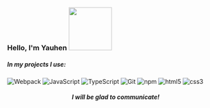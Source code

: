 ### Hello, I'm Yauhen <img src="https://giphy.com/gifs/Fuzzballs-cute-kawaii-fuzzballs-MEFVcuRIoVETUMYZEe" width="100"/>

<h5>In my projects I use:</h5>
<p>
  <img alt="Webpack" src="https://img.shields.io/badge/-Webpack-8DD6F9?style=flat-square&logo=webpack&logoColor=white" /> 
  <img alt="JavaScript" src="https://img.shields.io/badge/-JavaScript-F7B93E?style=flat-square&logo=javascript&logoColor=white" />   
  <img alt="TypeScript" src="https://img.shields.io/badge/-TypeScript-007ACC?style=flat-square&logo=typescript&logoColor=white" />
  <img alt="Git" src="https://img.shields.io/badge/-Git-F05032?style=flat-square&logo=git&logoColor=white" />
  <img alt="npm" src="https://img.shields.io/badge/-NPM-CB3837?style=flat-square&logo=npm&logoColor=white" />
  <img alt="html5" src="https://img.shields.io/badge/-HTML5-E34F26?style=flat-square&logo=html5&logoColor=white" />
  <img alt="css3" src="https://img.shields.io/badge/-CSS3-BA55D3?style=flat-square&logo=css3&logoColor=white" />
</p>

<div align="center">
  <h5> I will be glad to communicate!</h5>
</div>
